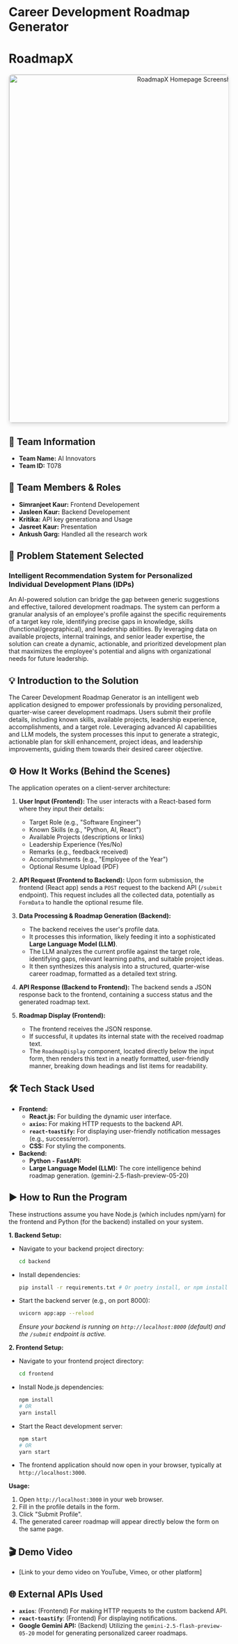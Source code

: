 # Career Development Roadmap Generator
# RoadmapX
<p align="center">
  <img src="frontend/media/homepage.png"
       alt="RoadmapX Homepage Screenshot"
       width="800"
       style="border: 1px solid #ddd; border-radius: 8px; box-shadow: 0 4px 8px rgba(0,0,0,0.1);">
</p>

## 🚀 Team Information

* **Team Name:** AI Innovators
* **Team ID:** T078

## 👥 Team Members & Roles

* **Simranjeet Kaur:** Frontend Developement
* **Jasleen Kaur:** Backend Developement
* **Kritika:** API key generationa and Usage
* **Jasreet Kaur:**  Presentation 
* **Ankush Garg:** Handled all the research work


## 🎯 Problem Statement Selected
### Intelligent Recommendation System for Personalized Individual Development Plans (IDPs)
An AI-powered solution can bridge the gap between generic suggestions and effective, tailored development roadmaps. The system can perform a granular analysis of an employee's profile against the specific requirements of a target key role, identifying precise gaps in knowledge, skills (functional/geographical), and leadership abilities. By leveraging data on available projects, internal trainings, and senior leader expertise, the solution can create a dynamic, actionable, and prioritized development plan that maximizes the employee's potential and aligns with organizational needs for future leadership.

## 💡 Introduction to the Solution

The Career Development Roadmap Generator is an intelligent web application designed to empower professionals by providing personalized, quarter-wise career development roadmaps. Users submit their profile details, including known skills, available projects, leadership experience, accomplishments, and a target role. Leveraging advanced AI capabilities and LLM models, the system processes this input to generate a strategic, actionable plan for skill enhancement, project ideas, and leadership improvements, guiding them towards their desired career objective.

## ⚙️ How It Works (Behind the Scenes)

The application operates on a client-server architecture:

1.  **User Input (Frontend):** The user interacts with a React-based form where they input their details:
    * Target Role (e.g., "Software Engineer")
    * Known Skills (e.g., "Python, AI, React")
    * Available Projects (descriptions or links)
    * Leadership Experience (Yes/No)
    * Remarks (e.g., feedback received)
    * Accomplishments (e.g., "Employee of the Year")
    * Optional Resume Upload (PDF)

2.  **API Request (Frontend to Backend):** Upon form submission, the frontend (React app) sends a `POST` request to the backend API (`/submit` endpoint). This request includes all the collected data, potentially as `FormData` to handle the optional resume file.

3.  **Data Processing & Roadmap Generation (Backend):**
    * The backend receives the user's profile data.
    * It processes this information, likely feeding it into a sophisticated **Large Language Model (LLM)**.
    * The LLM analyzes the current profile against the target role, identifying gaps, relevant learning paths, and suitable project ideas.
    * It then synthesizes this analysis into a structured, quarter-wise career roadmap, formatted as a detailed text string.

4.  **API Response (Backend to Frontend):** The backend sends a JSON response back to the frontend, containing a success status and the generated roadmap text.

5.  **Roadmap Display (Frontend):**
    * The frontend receives the JSON response.
    * If successful, it updates its internal state with the received roadmap text.
    * The `RoadmapDisplay` component, located directly below the input form, then renders this text in a neatly formatted, user-friendly manner, breaking down headings and list items for readability.

## 🛠️ Tech Stack Used

* **Frontend:**
    * **React.js:** For building the dynamic user interface.
    * **`axios`:** For making HTTP requests to the backend API.
    * **`react-toastify`:** For displaying user-friendly notification messages (e.g., success/error).
    * **CSS:** For styling the components.
* **Backend:**
    * **Python - FastAPI:** 
    * **Large Language Model (LLM):** The core intelligence behind roadmap generation. (gemini-2.5-flash-preview-05-20)

## ▶️ How to Run the Program

These instructions assume you have Node.js (which includes npm/yarn) for the frontend and Python (for the backend) installed on your system.

**1. Backend Setup:**

* Navigate to your backend project directory:
    ```bash
    cd backend
    ```
* Install dependencies:
    ```bash
    pip install -r requirements.txt # Or poetry install, or npm install if Node.js backend
    ```
* Start the backend server (e.g., on port 8000):
    ```bash
    uvicorn app:app --reload
    ```
    *Ensure your backend is running on `http://localhost:8000` (default) and the `/submit` endpoint is active.*

**2. Frontend Setup:**

* Navigate to your frontend project directory:
    ```bash
    cd frontend
    ```
* Install Node.js dependencies:
    ```bash
    npm install
    # OR
    yarn install
    ```
* Start the React development server:
    ```bash
    npm start
    # OR
    yarn start
    ```
* The frontend application should now open in your browser, typically at `http://localhost:3000`.

**Usage:**

1.  Open `http://localhost:3000` in your web browser.
2.  Fill in the profile details in the form.
3.  Click "Submit Profile".
4.  The generated career roadmap will appear directly below the form on the same page.

## 🎬 Demo Video

* [Link to your demo video on YouTube, Vimeo, or other platform]

## 🌐 External APIs Used

* **`axios`**: (Frontend) For making HTTP requests to the custom backend API.
* **`react-toastify`**: (Frontend) For displaying notifications.
* **Google Gemini API:** (Backend) Utilizing the `gemini-2.5-flash-preview-05-20` model for generating personalized career roadmaps.
